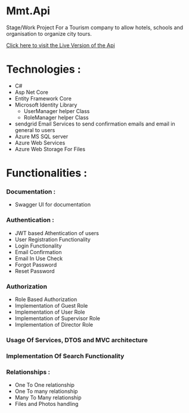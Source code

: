 # Mmt.Api
Stage/Work Project For a Tourism company to allow hotels, schools and organisation to organize city tours.

<a href="https://mmt-api.azurewebsites.net/swagger/index.html" target="_blank">Click here to visit the Live Version of the Api</a> 

<h1>Technologies : </h1>
<ul>
  <li>C#</li>
  <li>Asp Net Core</li>
  <li>Entity Framework Core</li>
  <li>Microsoft Identity Library
  <ul>
    <li>UserManager helper Class</li>
    <li>RoleManager helper Class</li>
  </ul>
  </li>
  <li>sendgrid Email Services to send confirmation emails and email in general to users</li>
  <li>Azure MS SQL server</li>
  <li>Azure Web Services</li>
  <li>Azure Web Storage For Files</li>
</ul>

<h1>Functionalities : </h1>

<h3>Documentation : </h3>
<ul>
  <li>Swagger UI for documentation</li>
</ul>

<h3>Authentication : </h3>
    <ul>
      <li>JWT based Athentication of users</li>
      <li>User Registration Functionality</li>
      <li>Login Functionality</li>
      <li>Email Confirmation</li>
      <li>Email In Use Check</li>
      <li>Forgot Password</li>
      <li>Reset Password</li>
    </ul>
    
<h3>Authorization</h3>
  <ul>
    <li>Role Based Authorization</li>
    <li>Implementation of Guest Role</li>
    <li>Implementation of User Role</li>
    <li>Implementation of Supervisor Role</li>
    <li>Implementation of Director Role</li>
  </ul>
  
<h3>Usage Of Services, DTOS and MVC architecture</h3>

<h3>Implementation Of Search Functionality</h3>
  
<h3>Relationships : </h3>
<ul>
  <li>One To One relationship</li>
  <li>One To many relationship</li>
  <li>Many To Many relationship</li>
  <li>Files and Photos handling</li>
</ul>
